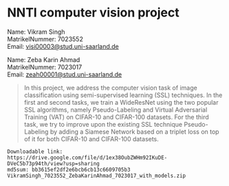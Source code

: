 # NNTI computer vision project
Name: Vikram Singh  
MatrikelNummer: 7023552  
Email: visi00003@stud.uni-saarland.de  
    
Name: Zeba Karin Ahmad  
MatrikelNummer: 7023017  
Email: zeah00001@stud.uni-saarland.de  


> In this project, we address the computer vision task of image classification using semi-supervised learning (SSL) techniques. In the 
> first and second tasks, we train a WideResNet using the two popular SSL algorithms, namely Pseudo-Labeling and Virtual Adversarial 
> Training (VAT) on CIFAR-10 and CIFAR-100 datasets. For the third task, we try to improve upon the existing SSL technique 
> Pseudo-Labeling by adding a Siamese Network based on a triplet loss on top of it for both CIFAR-10 and CIFAR-100 datasets.

```
Downloadable link: https://drive.google.com/file/d/1ex38OubZWHm92IKuDE-DVeC5b73p94th/view?usp=sharing
md5sum: bb3615ef2df2e6bcb6cb13c6609705b3  VikramSingh_7023552_ZebaKarinAhmad_7023017_with_models.zip
```
